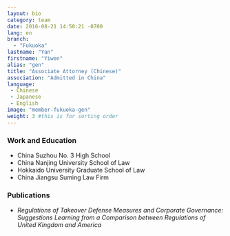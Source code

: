 ```yaml
---
layout: bio
category: team
date: 2016-08-21 14:50:21 -0700
lang: en
branch:
  - "Fukuoka"
lastname: "Yan"
firstname: "Yiwen"
alias: "gen"
title: "Associate Attorney (Chinese)"
association: "Admitted in China"
language:
 - Chinese
 - Japanese
 - English
image: "member-fukuoka-gen"
weight: 3 #this is for sorting order
---
```


### Work and Education
- China Suzhou No. 3 High School
- China Nanjing University School of Law
- Hokkaido University Graduate School of Law
- China Jiangsu Suming Law Firm

### Publications
- *Regulations of Takeover Defense Measures and Corporate Governance: Suggestions Learning from a Comparison between Regulations of United Kingdom and America*
